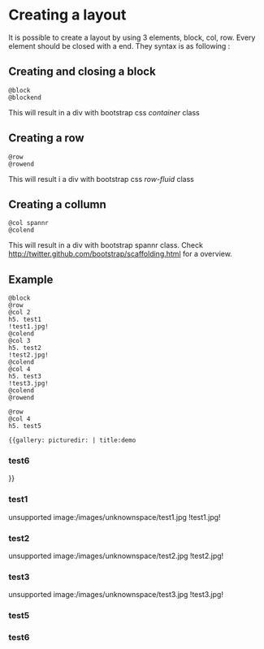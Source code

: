 Creating a layout
=================

It is possible to create a layout by using 3 elements, block, col, row.
Every element should be closed with a end. They syntax is as following :

Creating and closing a block
----------------------------

```
@block
@blockend
```

This will result in a div with bootstrap css *container* class

Creating a row
--------------

```
@row
@rowend
```

This will result i a div with bootstrap css *row-fluid* class

Creating a collumn
------------------

```
@col spannr
@colend
```

This will result in a div with bootstrap spannr class. Check
[<http://twitter.github.com/bootstrap/scaffolding.html>](http://twitter.github.com/bootstrap/scaffolding.html)
for a overview.

Example
-------

```
@block
@row
@col 2
h5. test1 
!test1.jpg!
@colend
@col 3
h5. test2
!test2.jpg!
@colend
@col 4
h5. test3
!test3.jpg!
@colend
@rowend

@row
@col 4
h5. test5

{{gallery: picturedir: | title:demo
```

### test6

}}

### test1

unsupported image:/images/unknownspace/test1.jpg !test1.jpg!

### test2

unsupported image:/images/unknownspace/test2.jpg !test2.jpg!

### test3

unsupported image:/images/unknownspace/test3.jpg !test3.jpg!

### test5

### test6
